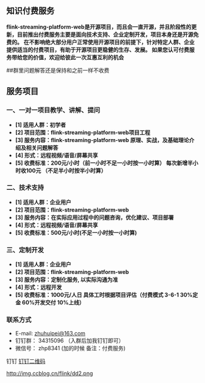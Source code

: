 ## 知识付费服务

   **flink-streaming-platform-web是开源项目，而且会一直开源，并且阶段性的更新，目前推出付费服务主要是面向技术支持、企业定制开发，项目本身还是开源免费的。
   在不影响绝大部分用户正常使用开源项目的前提下，针对特定人群、企业提供适当的付费项目，有助于开源项目更稳健的生存、发展。
   如果您认可付费服务带给您的价值，欢迎给彼此一次互惠互利的机会**

##群里问题解答还是保持和之前一样不收费
   


## 服务项目

### 一、一对一项目教学、讲解、提问
* **[1] 适用人群：初学者**
* **[2] 项目范围：flink-streaming-platform-web项目工程**
* **[3] 服务内容：flink-streaming-platform-web 原理、实战，及基础理论介绍及相关问题解答**
* **[4] 形式：远程视频/语音/屏幕共享**
* **[5] 收费标准：200元/小时（前一小时不足一小时按一小时算） 每次新增半小时收100元 （不足半小时按半小时算）**


### 二、技术支持
* **[1] 适用人群：企业用户**
* **[2] 项目范围：flink-streaming-platform-web**
* **[3] 服务内容：在实际应用过程中的问题咨询，优化建议、项目部署**
* **[4] 形式：远程视频/语音/屏幕共享**
* **[5] 收费标准：500元/小时(不足一小时按一小时算)**

### 三、定制开发
* **[1] 适用人群：企业用户**
* **[2] 项目范围：flink-streaming-platform-web**
* **[3] 服务内容：定制化服务, 以实际沟通为准**
* **[4] 形式：远程开发**
* **[5] 收费标准：1000元/人日 具体工时根据项目评估（付费模式 3-6-1  30%定金 60%开发交付  10%上线）**




### 联系方式

* E-mail: zhuhuipei@163.com
* 钉钉群： 34315096  （入群后加我钉钉即可）
* 微信号： zhp8341 (加的时候 备注：付费服务)  

钉钉
[钉钉二维码](http://img.ccblog.cn/flink/dd2.png)

http://img.ccblog.cn/flink/dd2.png 
